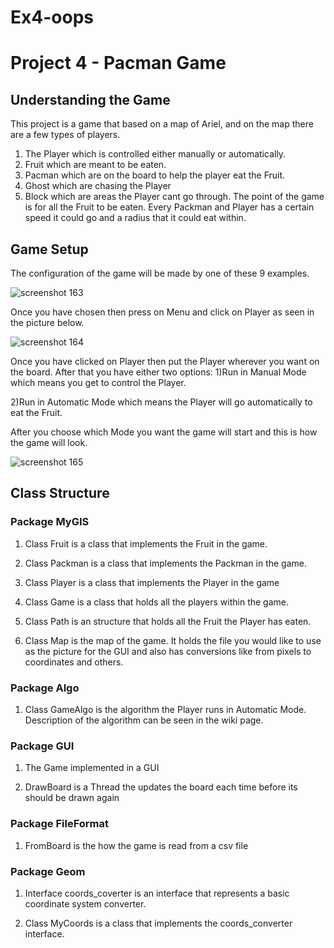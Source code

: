# Ex4-oops
# **Project 4 - Pacman Game**

## **Understanding the Game**
This project is a game that based on a map of Ariel, and on the map there are a few types of players.
1) The Player which is controlled either manually or automatically.
2) Fruit which are meant to be eaten.
3) Pacman which are on the board to help the player eat the Fruit.
4) Ghost which are chasing the Player
5) Block which are areas the Player cant go through.
The point of the game is for all the Fruit to be eaten. Every Packman and Player has a certain speed it could go and a radius that it could eat within.

## **Game Setup**
The configuration of the game will be made by one of these 9 examples.

![screenshot 163](https://user-images.githubusercontent.com/45014488/50998648-c89f3000-1530-11e9-8a43-861682d8a869.png)

Once you have chosen then press on Menu and click on Player as seen in the picture below.

![screenshot 164](https://user-images.githubusercontent.com/45014488/50998928-9fcb6a80-1531-11e9-94a6-34bc897d34fa.png)

Once you have clicked on Player then put the Player wherever you want on the board.
After that you have either two options:
1)Run in Manual Mode which means you get to control the Player.

2)Run in Automatic Mode which means the Player will go automatically to eat the Fruit.

After you choose which Mode you want the game will start and this is how the game will look.

![screenshot 165](https://user-images.githubusercontent.com/45014488/50999151-2e3fec00-1532-11e9-89fe-6af1f2631deb.png)


## **Class Structure**

### **Package MyGIS**

1) Class Fruit is a class that implements the Fruit in the game.

2) Class Packman is a class that implements the Packman in the game.

3) Class Player is a class that implements the Player in the game

4) Class Game is a class that holds all the players within the game.

5) Class Path is an structure that holds all the Fruit the Player has eaten.

6) Class Map is the map of the game. It holds the file you would like to use as the picture for the GUI and also has
conversions like from pixels to coordinates and others.
 
### **Package Algo**
1) Class GameAlgo is the algorithm the Player runs in Automatic Mode. Description of the algorithm can be seen in the wiki page.

 
### **Package GUI**
1) The Game implemented in a GUI

2) DrawBoard is a Thread the updates the board each time before its should be drawn again


### **Package FileFormat**
1) FromBoard is the how the game is read from a csv file


### **Package Geom**
1) Interface coords_coverter is an interface that represents a basic coordinate system converter.

2) Class MyCoords is a class that implements the coords_converter interface.




